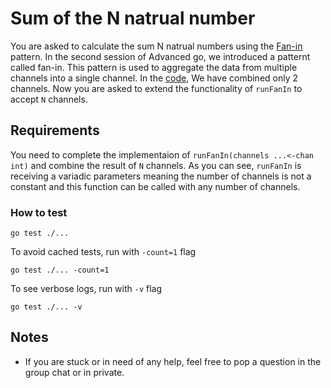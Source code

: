 # Sum of the N natrual number

You are asked to calculate the sum N natrual numbers using the [Fan-in](https://docs.google.com/presentation/d/19HieTZFLNatVq1FdT1V25tmZoL-m3qPpyfvFJiU7rNc/edit#slide=id.g2f2e8702a5d_0_367) pattern.
In the second session of Advanced go, we introduced a patternt called fan-in.
This pattern is used to aggregate the data from multiple channels into a single channel.
In the [code](https://github.com/itzloop/cesa_bootcamp/blob/main/02_advanced_golang/04_fan_in/fan_in.go#L35C1-L35C54), 
We have combined only 2 channels. Now you are asked to extend the functionality of `runFanIn` to accept `N` channels.


## Requirements

You need to complete the implementaion of `runFanIn(channels ...<-chan int)` and combine the result of
`N` channels. As you can see, `runFanIn` is receiving a variadic parameters meaning the number of channels
is not a constant and this function can be called with any number of channels.

### How to test

```golang
go test ./...
```

To avoid cached tests, run with `-count=1` flag

```golang
go test ./... -count=1
```

To see verbose logs, run with `-v` flag

```golang
go test ./... -v
```

## Notes

- If you are stuck or in need of any help, feel free to pop a question in the group chat or in private.

